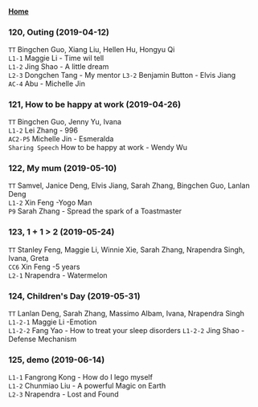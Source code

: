 #### [Home](https://eshtmc.github.io/)    

### 120, Outing (2019-04-12)
`TT`  Bingchen Guo, Xiang Liu, Hellen Hu, Hongyu Qi   
`L1-1` Maggie Li -  Time wil tell    
`L1-2` Jing Shao - A little dream   
`L2-3` Dongchen Tang - My mentor
`L3-2` Benjamin Button - Elvis Jiang   
`AC-4` Abu - Michelle Jin   

### 121, How to be happy at work (2019-04-26)
`TT`  Bingchen Guo, Jenny Yu, Ivana   
`L1-2` Lei Zhang - 996   
`AC2-P5` Michelle Jin - Esmeralda     
`Sharing Speech` How to be happy at work - Wendy Wu    

### 122, My mum (2019-05-10)
`TT`  Samvel, Janice Deng, Elvis Jiang, Sarah Zhang, Bingchen Guo, Lanlan Deng   
`L1-2` Xin Feng -Yogo Man   
`P9` Sarah Zhang - Spread the spark of a Toastmaster     

### 123, 1 + 1 > 2 (2019-05-24)
`TT`  Stanley Feng, Maggie Li, Winnie Xie, Sarah Zhang, Nrapendra Singh, Ivana, Greta   
`CC6` Xin Feng -5 years   
`L2-1` Nrapendra - Watermelon

### 124, Children's Day (2019-05-31)
`TT`  Lanlan Deng, Sarah Zhang, Massimo Albam, Ivana, Nrapendra Singh   
`L1-2-1` Maggie Li -Emotion   
`L1-2-2` Fang Yao - How to treat your sleep disorders
`L1-2-2` Jing Shao -Defense Mechanism   

### 125, demo (2019-06-14)
`L1-1` Fangrong Kong - How do I lego myself   
`L1-2` Chunmiao Liu - A powerful Magic on Earth   
`L2-3` Nrapendra - Lost and Found   
